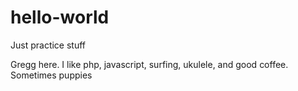 # hello-world
Just practice stuff

Gregg here.  I like php, javascript, surfing, ukulele, and good coffee. Sometimes puppies
